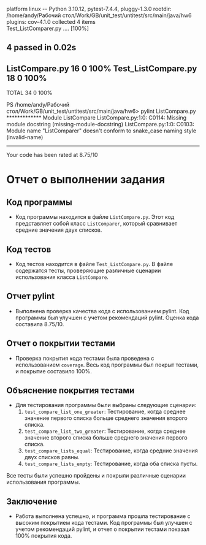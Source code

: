 platform linux -- Python 3.10.12, pytest-7.4.4, pluggy-1.3.0
rootdir: /home/andy/Рабочий стол/Work/GB/unit_test/untitest/src/main/java/hw6
plugins: cov-4.1.0
collected 4 items  
Test_ListComparer.py .... [100%]

 4 passed in 0.02s
----------------------------------------------------
ListCompare.py 16 0 100%
Test_ListCompare.py 18 0 100%
----------------------------------------------------
TOTAL 34 0 100%

PS /home/andy/Рабочий стол/Work/GB/unit_test/untitest/src/main/java/hw6> pylint ListCompare.py
************* Module ListCompare
ListCompare.py:1:0: C0114: Missing module docstring (missing-module-docstring)
ListCompare.py:1:0: C0103: Module name "ListComparer" doesn't conform to snake_case naming style (invalid-name)

-----------------------------------
Your code has been rated at 8.75/10

# Отчет о выполнении задания

## Код программы

- Код программы находится в файле `ListCompare.py`. Этот код представляет собой класс `ListComparer`, который
  сравнивает средние значения двух списков.

## Код тестов

- Код тестов находится в файле `Test_ListCompare.py`. В файле содержатся тесты, проверяющие различные сценарии
  использования класса `ListCompare`.

## Отчет pylint

- Выполнена проверка качества кода с использованием pylint. Код программы был улучшен с учетом рекомендаций pylint.
  Оценка кода составила 8.75/10.

## Отчет о покрытии тестами

- Проверка покрытия кода тестами была проведена с использованием `coverage`. Весь код программы был покрыт тестами, и
  покрытие составило 100%.

## Объяснение покрытия тестами

- Для тестирования программы были выбраны следующие сценарии:
    1. `test_compare_list_one_greater`: Тестирование, когда среднее значение первого списка больше среднего значения
       второго списка.
    2. `test_compare_list_two_greater`: Тестирование, когда среднее значение второго списка больше среднего значения
       первого списка.
    3. `test_compare_lists_equal`: Тестирование, когда средние значения двух списков равны.
    4. `test_compare_lists_empty`: Тестирование, когда оба списка пусты.

Все тесты были успешно пройдены и покрыли различные сценарии использования программы.

## Заключение

- Работа выполнена успешно, и программа прошла тестирование с высоким покрытием кода тестами. Код программы был улучшен
  с учетом рекомендаций pylint, и отчет о покрытии тестами показал 100% покрытия кода.


